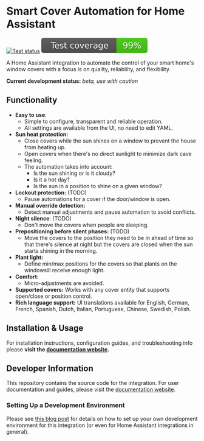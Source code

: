 # Smart Cover Automation for Home Assistant

[![Test status](https://github.com/helgeklein/ha-smart-cover-automation/actions/workflows/test.yml/badge.svg)](https://github.com/helgeklein/ha-smart-cover-automation/actions/workflows/test.yml)
[![Test coverage](https://raw.githubusercontent.com/helgeklein/ha-smart-cover-automation/main/.github/badges/coverage.svg)](https://github.com/helgeklein/ha-smart-cover-automation/actions/workflows/test.yml)

A Home Assistant integration to automate the control of your smart home's window covers with a focus is on quality, reliability, and flexibility.

**Current development status:** *beta, use with caution*

## Functionality

- **Easy to use**:
	- Simple to configure, transparent and reliable operation.
    - All settings are available from the UI, no need to edit YAML.
- **Sun heat protection:**
	- Close covers while the sun shines on a window to prevent the house from heating up.
	- Open covers when there's no direct sunlight to minimize dark cave feeling.
	- The automation takes into account:
        - Is the sun shining or is it cloudy?
        - Is it a hot day?
        - Is the sun in a position to shine on a given window?
- **Lockout protection:** (TODO)
	- Pause automations for a cover if the door/window is open.
- **Manual override detection:**
	- Detect manual adjustments and pause automation to avoid conflicts.
- **Night silence**: (TODO)
	- Don't move the covers when people are sleeping.
- **Prepositioning before silent phases:** (TODO)
	- Move the covers to the position they need to be in ahead of time so that there's silence at night but the covers are closed when the sun starts shining in the morning.
- **Plant light:**
	- Define min/max positions for the covers so that plants on the windowsill receive enough light.
- **Comfort:**
	- Micro-adjustments are avoided.
- **Supported covers:** Works with any cover entity that supports open/close or position control.
- **Rich language support:** UI translations available for English, German, French, Spanish, Dutch, Italian, Portuguese, Chinese, Swedish, Polish.


## Installation & Usage

For installation instructions, configuration guides, and troubleshooting info please **visit the [documentation website](https://helgeklein.github.io/ha-smart-cover-automation/).**

## Developer Information

This repository contains the source code for the integration. For user documentation and guides, please visit the [documentation website](https://helgeklein.github.io/ha-smart-cover-automation/).

### Setting Up a Development Environment

Please see [this blog post](https://helgeklein.com/blog/developing-custom-integrations-for-home-assistant-getting-started/) for details on how to set up your own development environment for this integration (or even for Home Assistant integrations in general).

